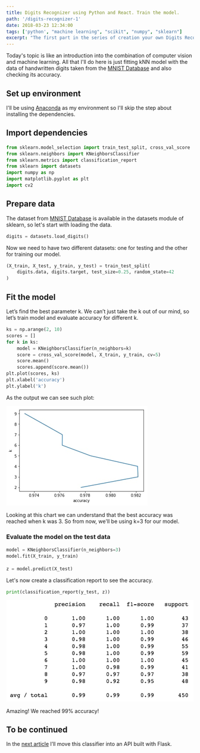 ```yaml
---
title: Digits Recognizer using Python and React. Train the model.
path: '/digits-recognizer-1'
date: 2018-03-23 12:34:00
tags: ['python', "machine learning", "scikit", "numpy", "sklearn"]
excerpt: "The first part in the series of creation your own Digits Recognizer using Python"
---
```


Today's topic is like an introduction into the combination of computer vision and machine learning. All that I'll do here is just fitting kNN model with the data of handwritten digits taken from the [MNIST Database](http://yann.lecun.com/exdb/mnist/) and also checking its accuracy.

## Set up environment

I'll be using [Anaconda](https://anaconda.org/anaconda/python) as my environment so I'll skip the step about installing the dependencies.

## Import dependencies

```python
from sklearn.model_selection import train_test_split, cross_val_score
from sklearn.neighbors import KNeighborsClassifier
from sklearn.metrics import classification_report
from sklearn import datasets
import numpy as np
import matplotlib.pyplot as plt
import cv2
```

## Prepare data

The dataset from [MNIST Database](http://yann.lecun.com/exdb/mnist/) is available in the datasets module of sklearn, so let's start with loading the data.

```python
digits = datasets.load_digits()
```

Now we need to have two different datasets: one for testing and the other for training our model.

```python
(X_train, X_test, y_train, y_test) = train_test_split(
    digits.data, digits.target, test_size=0.25, random_state=42
)
```

## Fit the model

Let’s find the best parameter k. We can’t just take the k out of our mind, so let’s train model and evaluate accuracy for different k.

```python
ks = np.arange(2, 10)
scores = []
for k in ks:
    model = KNeighborsClassifier(n_neighbors=k)
    score = cross_val_score(model, X_train, y_train, cv=5)
    score.mean()
    scores.append(score.mean())
plt.plot(scores, ks)
plt.xlabel('accuracy')
plt.ylabel('k')
```

As the output we can see such plot:

![](./assets/digits-recognizer-1/find-best-k.jpg)

Looking at this chart we can understand that the best accuracy was reached when k was 3.
So from now, we'll be using k=3 for our model.

### Evaluate the model on the test data

```python
model = KNeighborsClassifier(n_neighbors=3)
model.fit(X_train, y_train)

z = model.predict(X_test)
```

Let's now create a classification report to see the accuracy.

```python
print(classification_report(y_test, z))
```

![](./assets/digits-recognizer-1/classification-score.png)

Amazing! We reached 99% accuracy!

## To be continued

In the [next article](/blog/digits-recognizer-python-flask-react-2) I’ll move this classifier into an API built with Flask.
